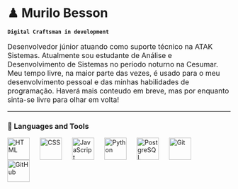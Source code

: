 # ♟ Murilo Besson

**`Digital Craftsman in development`**

<p style="font-size: 16px;">Desenvolvedor júnior atuando como suporte técnico na ATAK Sistemas. Atualmente sou estudante de Análise e Desenvolvimento de Sistemas no período noturno na Cesumar. Meu tempo livre, na maior parte das vezes, é usado para o meu desenvolvimento pessoal e das minhas habilidades de programação. Haverá mais conteudo em breve, mas por enquanto sinta-se livre para olhar em volta!</p>

---

### 🧰 Languages and Tools

<img align="left" alt="HTML" width="50px" style="padding-right:20px;" src="https://cdn.jsdelivr.net/gh/devicons/devicon/icons/html5/html5-plain.svg" />
<img align="left" alt="CSS" width="50px" style="padding-right:20px;" src="https://cdn.jsdelivr.net/gh/devicons/devicon/icons/css3/css3-plain.svg" />
<img align="left" alt="JavaScript" width="50px" style="padding-right:20px;" src="https://cdn.jsdelivr.net/gh/devicons/devicon/icons/javascript/javascript-plain.svg" />
<img align="left" alt="Python" width="50px" style="padding-right:20px;" src="https://cdn-icons-png.flaticon.com/512/5968/5968350.png" />
<img align="left" alt="PostgreSQL" width="50px" style="padding-right:20px;" src="https://user-images.githubusercontent.com/24623425/36042969-f87531d4-0d8a-11e8-9dee-e87ab8c6a9e3.png" />
<img align="left" alt="Git" width="50px" style="padding-right:20px;" src="https://cdn.jsdelivr.net/gh/devicons/devicon/icons/git/git-original.svg" />
<img align="left" alt="GitHub" width="50px" style="padding-right:20px;" src="https://encrypted-tbn0.gstatic.com/images?q=tbn:ANd9GcR27kaHyBN4-iwj7H4pMmnE7kaC720Y-PYzKQ&s" />
<br />
